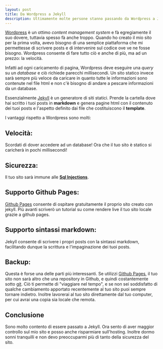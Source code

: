 ```yaml
---
layout: post
title: Da Wordpress a Jekyll
description: Ultimamente molte persone stanno passando da Wordpress a Jekyll. In questo articolo spiegherò il perchè.
---
```


[Wordpress](https://wordpress.org/) è un ottimo *content management system* e fà egregiamente il suo dovere,
tuttavia spesso fà anche troppo. Quando ho creato il mio sito per la prima volta, avevo bisogno di
una semplice piattaforma che mi permettesse di scrivere posts e di intervenire sul codice ove ve ne fosse bisogno. Wordpress consente di fare tutto ciò e anche di più, ma ad un prezzo: la velocità.
<!-- more -->
Infatti ad ogni caricamento di pagina, Wordpress deve eseguire una *query* su un *database* e ciò richiede parecchi millisecondi. Un sito statico invece sarà sempre più veloce da caricare in quanto tutte le informazioni sono contenute nel file html e non c'è bisogno di andare a pescare informazioni da un database.

Essenzialmente [Jekyll](https://jekyllrb.com/) è un generatore di siti statici. Prende la cartella dove hai scritto i tuoi posts in **markdown** e genera pagine html con il contenuto dei tuoi posts e l'aspetto definito dai file che costituiscono il **template**.

I vantaggi rispetto a Wordpress sono molti:

## Velocità:
Scordati di dover accedere ad un database! Ora che il tuo sito è statico si caricherà in pochi millisecondi!

## Sicurezza:
Il tuo sito sarà immune alle **[Sql Injections](https://it.wikipedia.org/wiki/SQL_injection)**.

## Supporto Github Pages:
[Github Pages](https://pages.github.com/) consente di ospitare gratuitamente il proprio sito creato con jekyll. Più avanti scriverò un tutorial su come rendere live il tuo sito locale grazie a github pages.

## Supporto sintassi markdown:
Jekyll consente di scrivere i propri posts con la sintassi markdown, facilitando dunque la scrittura e l'impaginazione dei tuoi posts.

## Backup:
Questa è forse una delle parti più interessanti. Se utilizzi [Github Pages](https://pages.github.com/), il tuo sito non sarà altro che una repository in Github, e quindi costantemente sotto [git](https://git-scm.com/). Ciò ti permette di "viaggiare nel tempo", e se non sei soddisfatto di qualche cambiamento apportato recentemente al tuo sito puoi sempre tornare indietro. Inoltre lavorerai al tuo sito direttamente dal tuo computer, per cui avrai una copia sia locale che remota.

## **Conclusione**
Sono molto contento di essere passato a Jekyll. Ora sento di aver maggior controllo sul mio sito e posso anche risparmiare sull'hosting. Inoltre dormo sonni tranquilli e non devo preoccuparmi più di tanto della sicurezza del sito.
